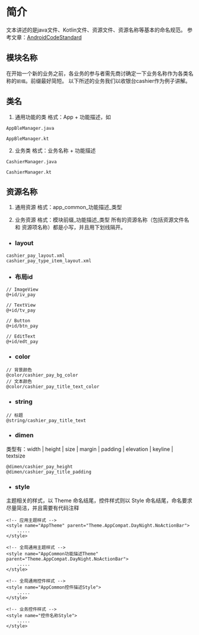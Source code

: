 # 简介
文本讲述的是java文件、Kotlin文件、资源文件、资源名称等基本的命名规范。
参考文章：[AndroidCodeStandard](https://github.com/getActivity/AndroidCodeStandard)

## 模块名称
在开始一个新的业务之前，各业务的参与者需先商讨确定一下业务名称作为各类名称的`前缀`。前缀最好简短。
以下所述的业务我们以收银台cashier作为例子讲解。

## 类名
1. 通用功能的类 
格式：App + 功能描述，如
```
AppBleManager.java

AppBleManager.kt
```

2. 业务类
格式：业务名称 + 功能描述
```
CashierManager.java

CashierManager.kt
```

## 资源名称
1. 通用资源
格式：app_common_功能描述_类型
  
2. 业务资源
格式：模块前缀_功能描述_类型
所有的资源名称（包括资源文件名 和 资源项名称）都是小写，并且用下划线隔开。

* ### layout
``` 
cashier_pay_layout.xml
cashier_pay_type_item_layout.xml
```

* ### 布局id
```
// ImageView
@+id/iv_pay

// TextView
@+id/tv_pay

// Button
@+id/btn_pay

// EditText
@+id/edt_pay
```

* ### color
```
// 背景颜色
@color/cashier_pay_bg_color
// 文本颜色
@color/cashier_pay_title_text_color
```

* ### string
```
// 标题
@string/cashier_pay_title_text
```

* ### dimen
类型有：width | height | size | margin | padding | elevation | keyline | textsize
```
@dimen/cashier_pay_height
@dimen/cashier_pay_title_padding
```

* ### style
主题相关的样式，以 Theme 命名结尾，控件样式则以 Style 命名结尾，命名要求尽量简洁，并且需要有代码注释
```
<!-- 应用主题样式 -->
<style name="AppTheme" parent="Theme.AppCompat.DayNight.NoActionBar">
    .....
</style>

<!-- 全局通用主题样式 -->
<style name="AppCommon功能描述Theme" parent="Theme.AppCompat.DayNight.NoActionBar">
    .....
</style>

<!-- 全局通用控件样式 -->
<style name="AppCommon控件描述Style">
    .....
</style>

<!-- 业务控件样式 -->
<style name="控件名称Style">
    .....
</style>
```


